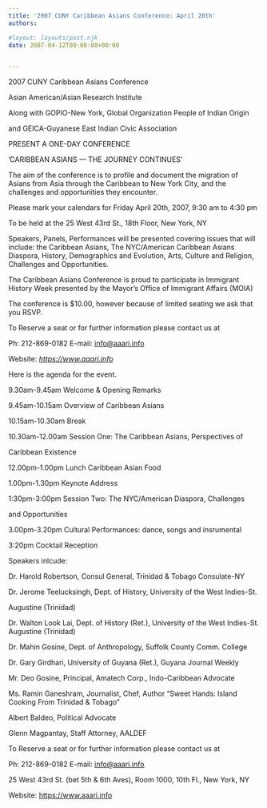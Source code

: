 ```yaml
---
title: '2007 CUNY Caribbean Asians Conference: April 20th'
authors: 

#layout: layouts/post.njk
date: 2007-04-12T00:00:00+00:00


---
```


2007 CUNY Caribbean Asians Conference

Asian American/Asian Research Institute

Along with GOPIO-New York, Global Organization People of Indian Origin

and GEICA-Guyanese East Indian Civic Association

PRESENT A ONE-DAY CONFERENCE

  ’CARIBBEAN ASIANS — THE JOURNEY CONTINUES’

The aim of the conference is to profile and document the migration of Asians from Asia through the Caribbean to New York City, and the challenges and opportunities they encounter. 

Please mark your calendars for Friday April 20th, 2007, 9:30 am to 4:30 pm

To be held at the 25 West 43rd St., 18th Floor, New York, NY

Speakers, Panels, Performances will be presented covering issues that will include: the Caribbean Asians, The NYC/American Caribbean Asians Diaspora, History, Demographics and Evolution, Arts, Culture and Religion, Challenges and Opportunities.

The Caribbean Asians Conference is proud to participate in Immigrant History Week presented by the Mayor’s Office of Immigrant Affairs (MOIA)

The conference is $10.00, however because of limited seating we ask that you RSVP.

To Reserve a seat or for further information please contact us at

Ph: 212-869-0182 E-mail: info@aaari.info

Website: _<https://www.aaari.info>_

Here is the agenda for the event.

9.30am-9.45am Welcome & Opening Remarks

9.45am-10.15am Overview of Caribbean Asians

10.15am-10.30am Break

10.30am-12.00am Session One: The Caribbean Asians, Perspectives of

Caribbean Existence

12.00pm-1.00pm Lunch Caribbean Asian Food

1.00pm-1.30pm Keynote Address

1:30pm-3:00pm Session Two: The NYC/American Diaspora, Challenges

and Opportunities

3.00pm-3.20pm Cultural Performances: dance, songs and insrumental

3:20pm Cocktail Reception

Speakers inlcude:

Dr. Harold Robertson, Consul General, Trinidad & Tobago Consulate-NY

Dr. Jerome Teelucksingh, Dept. of History, University of the West Indies-St.

Augustine (Trinidad)

Dr. Walton Look Lai, Dept. of History (Ret.), University of the West Indies-St. Augustine (Trinidad)

Dr. Mahin Gosine, Dept. of Anthropology, Suffolk County Comm. College

Dr. Gary Girdhari, University of Guyana (Ret.), Guyana Journal Weekly

Mr. Deo Gosine, Principal, Amatech Corp., Indo-Caribbean Advocate

Ms. Ramin Ganeshram, Journalist, Chef, Author “Sweet Hands: Island Cooking From Trinidad & Tobago”

Albert Baldeo, Political Advocate

Glenn Magpantay, Staff Attorney, AALDEF

To Reserve a seat or for further information please contact us at

Ph: 212-869-0182 E-mail: info@aaari.info

25 West 43rd St. (bet 5th & 6th Aves), Room 1000, 10th Fl., New York, NY

Website: <https://www.aaari.info>

